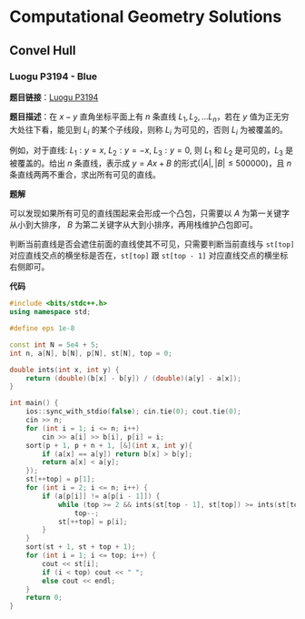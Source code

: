 # Computational Geometry Solutions

## Convel Hull

### Luogu P3194 - Blue

**题目链接**：[Luogu P3194](https://www.luogu.com.cn/problem/P3194)

**题目描述**：在 $x-y$ 直角坐标平面上有 $n$ 条直线 $L_1,L_2,…L_n$，若在 $y$ 值为正无穷大处往下看，能见到 $L_i$ 的某个子线段，则称 $L_i$ 为可见的，否则 $L_i$ 为被覆盖的。

例如，对于直线: $L_1:y=x$, $L_2:y=-x$, $L_3:y=0$, 则 $L_1$ 和 $L_2$ 是可见的，$L_3$ 是被覆盖的。给出 $n$ 条直线，表示成 $y=Ax+B$ 的形式($|A|,|B| \le 500000$)，且 $n$ 条直线两两不重合，求出所有可见的直线。

**题解**

可以发现如果所有可见的直线围起来会形成一个凸包，只需要以 $A$ 为第一关键字从小到大排序， $B$ 为第二关键字从大到小排序，再用栈维护凸包即可。

判断当前直线是否会遮住前面的直线使其不可见，只需要判断当前直线与 `st[top]` 对应直线交点的横坐标是否在，`st[top]` 跟 `st[top - 1]` 对应直线交点的横坐标右侧即可。

**代码**

```cpp
#include <bits/stdc++.h>
using namespace std;

#define eps 1e-8

const int N = 5e4 + 5;
int n, a[N], b[N], p[N], st[N], top = 0;

double ints(int x, int y) {
    return (double)(b[x] - b[y]) / (double)(a[y] - a[x]);
}

int main() {
    ios::sync_with_stdio(false); cin.tie(0); cout.tie(0);
    cin >> n;
    for (int i = 1; i <= n; i++)
        cin >> a[i] >> b[i], p[i] = i;
    sort(p + 1, p + n + 1, [&](int x, int y){
        if (a[x] == a[y]) return b[x] > b[y];
        return a[x] < a[y];
    });
    st[++top] = p[1];
    for (int i = 2; i <= n; i++) {
        if (a[p[i]] != a[p[i - 1]]) {
            while (top >= 2 && ints(st[top - 1], st[top]) >= ints(st[top], p[i]))
                top--;
            st[++top] = p[i];
        }
    }
    sort(st + 1, st + top + 1);
    for (int i = 1; i <= top; i++) {
        cout << st[i];
        if (i < top) cout << " ";
        else cout << endl;
    }
    return 0;
}
```